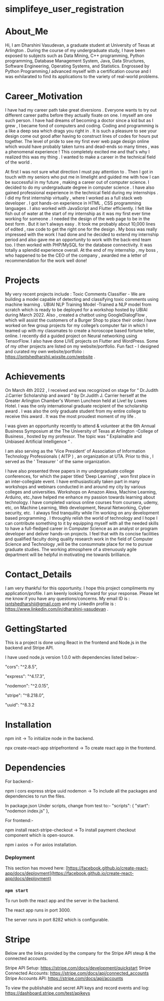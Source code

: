 # simplifeye_user_registration

# About_Me

Hi, I am Dharshini Vasudevan, a graduate student at University of Texas at Arlington . During the course of my undergraduate study, I have been exposed to subjects such as Data Mining, C++ programming, Python programming, Database Management System, Java, Data Structures, Software Engineering, Operating Systems, and Statistics. Engrossed by Python Programming,I advanced myself with a certification course and I was exhilarated to find its applications to the variety of real-world problems.

# Career_Motivation

I have had my career path take great diversions . Everyone wants to try out different career paths before they actually fixate on one. I myself am one such person. I have had dreams of becoming a doctor since a kid but as I grew , I became fond of computers and coding. Coding and programming is a like a deep sea which drags you right in . It is such a pleasure to see your design come out good after having to construct lines of codes for hours put together. The level of pride to see my first ever web page design online which would have probably taken turns and dead-ends so many times , was a phenomenal experience ! This completely excited me and that's why I realized this was my thing . I wanted to make a career in the technical field of the world .

At first I was not sure what direction I must pay attention to . Then I got in touch with my seniors who put me in limelight and guided me with how I can be successful in my future , making a career out of computer science. I decided to do my undergraduate degree in computer science . I have also gained professional experience in the technical field during my internships . I did my first internship virtually , where I worked as a full stack web developer . I got hands-on experience in HTML , CSS programming languages . I also worked with JavaScript and Flutter efficiently. I felt like fish out of water at the start of my internship as it was my first ever time working for someone . I needed the design of the web page to be in the best form . But it isn't always easy . It took me probably about 10,000 lines of edited , raw code to get the right one for the design . My boss was really impressed with the work I had done and he decided to extend my internship period and also gave me an opportunity to work with the back-end team too. I then worked with PHP/MySQL for the database connectivity. It was totally a splendid experience overall. At the end of my internship , my boss , who happened to be the CEO of the company , awarded me a letter of recommendation for the work well done!

# Projects 

My very recent projects include : Toxic Comments Classifier - We are building a model capable of detecting and classifying toxic comments using machine learning . UBIAI NLP Training Model -Trained a NLP model from scratch which is ready to be deployed for a workshop hosted by UBIAI during March 2022. Also , created a chatbot using GoogleDialogFlow , which will assist the customers of a Burger Shop to place their order.I have worked on few group projects for my college’s computer fair in which I teamed up with my classmates to create a horoscope based fortune teller, online. I recently did a guided project on Neural networking using TensorFlow. I also have done LIVE projects on Flutter and WordPress. Some of my other projects are listed on my website/portfolio. Fun fact - I designed and curated my own website/portfolio : https://isntshedharshii.wixsite.com/website .

# Achievements

On March 4th 2022 , I received and was recognized on stage for “ Dr.Judith J.Carrier Scholarship and award ” by Dr.Judith J. Carrier herself at the Greater Arlington Chamber's Women Luncheon held at Live! by Lowes Hotel. I was the only international graduate recipient of the scholarship award . I was also the only graduate student from my entire college to receive this award . It was the most proudest moment of my life . 

I was given an opportunity recently to attend & volunteer at the 6th Annual Business Symposium at the The University of Texas at Arlington -College of Business , hosted by my professor.
The topic was “ Explainable and Unbiased Artificial Intelligence “ .

I am also serving as the ‘Vice President’ of Association of Information Technology Professionals ( AITP ) , an organization at UTA. Prior to this , I served as the ' Treasurer ' of the same organization.

I have also presented three papers in my undergraduate college conferences, for which the paper titled ‘Deep Learning’ , won first place in an inter-collegiate event. I have enthusiastically taken part in many workshops and webinars conducted in and around my city by various colleges and universities. Workshops on Amazon Alexa, Machine Learning, Arduino, etc.,have helped me enhance my passion towards learning about technology. I have completed various online courses from coursera, udemy, etc, on Machine Learning, Web development, Neural Networking, Cyber security, etc. 
I always find tranquility while I’m working on any development based programming . I throughly relish the world of technology and I hope I can contribute something to it by equipping myself with all the needed skills to have a full-fledged career in Computer Science as an analyst or program developer and deliver hands-on projects. I feel that with its concise facilities and qualified faculty doing quality research work in the field of Computer Science and Technology ,will be the consummate place for me to pursue graduate studies. The working atmosphere of a strenuously agile department will be helpful in motivating me towards brilliance. 

# Contact_Details

I am very thankful for this opportunity. I hope this project compliments my application/profile. I am keenly looking forward for your response. Please let me know if you have any questions/concerns. My email ID is : isntshedharshii@gmail.com and my LinkedIn profile is : https://www.linkedin.com/in/dharshini-vasudevan . 

# GettingStarted

This is a project is done using React in the frontend and Node.js in the backend and Stripe API. 

I have used node.js version 1.0.0 with dependencies listed below:-

"cors": "^2.8.5", 

"express": "^4.17.3",

"nodemon": "^2.0.15",

"stripe": "^8.218.0",

"uuid": "^8.3.2

# Installation

npm init -> To initialize node in the backend.

npx create-react-app stripefrontend -> To create react app in the frontend.

# Dependencies

For backend:-

npm i cors express stripe uuid nodemon -> To include all the packages and dependencies to run the files.

In package.json
 Under scripts, change from test to:-
  "scripts": {
    "start": "nodemon index.js"
  },
  
  For frontend:-
  
  npm install react-stripe-checkout -> To install payment checkout component which is open-source.
  
  npm i axios -> For axios installation.
  
### Deployment

This section has moved here: [https://facebook.github.io/create-react-app/docs/deployment](https://facebook.github.io/create-react-app/docs/deployment)

### `npm start` 

To run both the react app and the server in the backend.

The react app runs in port 3000.

The server runs in port 8282 which is configurable.

# Stripe

Below are the links provided by the company for the Stripe API steup & the connected accounts.

Stripe API Setup: https://stripe.com/docs/development/quickstart
Stripe Connected Accounts: https://stripe.com/docs/api/connected_accounts
Stripe Accounts API: https://stripe.com/docs/api/accounts

To view the publishable and secret API keys and record events and log: https://dashboard.stripe.com/test/apikeys


